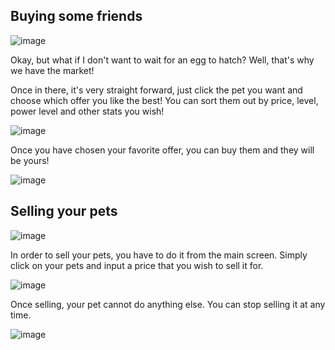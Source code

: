 
## Buying some friends
![image](https://user-images.githubusercontent.com/12151584/135701671-f1e4f2a4-3758-42a5-9cce-6dca42e2a6d5.png)

Okay, but what if I don't want to wait for an egg to hatch? Well, that's why we have the market!

Once in there, it's very straight forward, just click the pet you want and choose which offer you like the best!
You can sort them out by price, level, power level and other stats you wish!

![image](https://user-images.githubusercontent.com/12151584/135701692-3700a5ae-cfe1-4b10-867c-a25af8168b9d.png)

Once you have chosen your favorite offer, you can buy them and they will be yours!

![image](https://user-images.githubusercontent.com/12151584/135701722-d42f3f90-1466-4c07-b920-4aa3904b04dc.png)

## Selling your pets
![image](https://user-images.githubusercontent.com/12151584/143613094-3e6c9d69-e378-41c3-9577-ed3b3d28381e.png)

In order to sell your pets, you have to do it from the main screen. Simply click on your pets and input a price that you wish to sell it for.

![image](https://user-images.githubusercontent.com/12151584/143614100-235119e0-7399-43a6-b1f4-bae5123572c8.png)

Once selling, your pet cannot do anything else. You can stop selling it at any time.

![image](https://user-images.githubusercontent.com/12151584/143614138-fb91411e-aadf-40de-8570-382a16bf89d7.png)